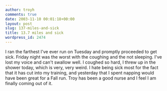 ```yaml
---
author: troyh
comments: true
date: 2003-11-10 00:01:18+00:00
layout: post
slug: 137-miles-and-sick
title: 13.7 miles and sick
wordpress_id: 2474
---
```


I ran the farthest I've ever run on Tuesday and promptly proceeded to get sick.  Friday night was the worst with the coughing and the not sleeping.  I've lost my voice and can't swallow well. I coughed so hard, I threw up in the shower today, which is very, very weird.  I hate being sick most for the fact that it has cut into my training, and yesterday that I spent napping would have been great for a Fall run.  Troy has been a good nurse and I feel I am finally coming out of it.
